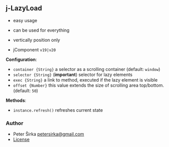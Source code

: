 ## j-LazyLoad

- easy usage
- can be used for everything
- vertically position only

- jComponent `v19|v20`

__Configuration__:

- `container {String}` a selector as a scrolling container (default: `window`)
- `selector {String}` (__important__) selector for lazy elements
- `exec {String}` a link to method, executed if the lazy element is visible
- `offset {Number}` this value extends the size of scrolling area top/bottom. (default: `50`)

__Methods__:
- `instance.refresh()` refreshes current state

### Author

- Peter Širka <petersirka@gmail.com>
- [License](https://www.totaljs.com/license/)